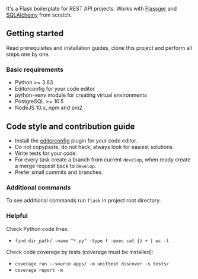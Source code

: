 It's a Flask boilerplate for REST API projects. Works with [Flassger](https://github.com/rochacbruno/flasgger) and [SQLAlchemy](https://www.sqlalchemy.org/) from scratch.

## Getting started
Read prerequisites and installation guides, clone this project and perform all steps one by one.

### Basic requirements

- Python >= 3.63
- Editorconfig for your code editor
- python-venv module for creating virtual environments
- PostgreSQL >= 10.5
- NodeJS 10.x, npm and pm2

## Code style and contribution guide
- Install the [editorconfig](http://editorconfig.org/) plugin for your code editor.
- Do not copypaste, do not hack, always look for easiest solutions.
- Write tests for your code.
- For every task create a branch from current `develop`, when ready create a merge request back to `develop`.
- Prefer small commits and branches.

### Additional commands

To see additional commands run `flask` in project root directory.

### Helpful
Check Python code lines:
- `find dir_path/ -name "*.py" -type f -exec cat {} + | wc -l`

Check code coverage by tests (coverage must be installed):
- `coverage run --source apps/ -m unittest discover -s tests/`
- `coverage report -m`

